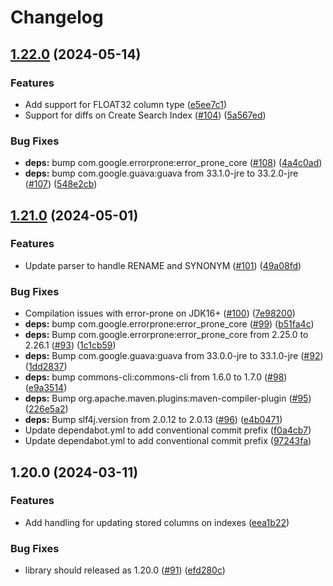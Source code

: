 # Changelog

## [1.22.0](https://github.com/cloudspannerecosystem/spanner-schema-diff-tool/compare/v1.21.0...v1.22.0) (2024-05-14)


### Features

* Add support for FLOAT32 column type ([e5ee7c1](https://github.com/cloudspannerecosystem/spanner-schema-diff-tool/commit/e5ee7c15f5e0b07ad03ea73e3edf1c598d956e75))
* Support for diffs on Create Search Index ([#104](https://github.com/cloudspannerecosystem/spanner-schema-diff-tool/issues/104)) ([5a567ed](https://github.com/cloudspannerecosystem/spanner-schema-diff-tool/commit/5a567ed6abf3f3ba5e0beb33a50d793162c06f28))


### Bug Fixes

* **deps:** bump com.google.errorprone:error_prone_core ([#108](https://github.com/cloudspannerecosystem/spanner-schema-diff-tool/issues/108)) ([4a4c0ad](https://github.com/cloudspannerecosystem/spanner-schema-diff-tool/commit/4a4c0adabc9f0f5994bfa71f8fe3a233fd563f5f))
* **deps:** bump com.google.guava:guava from 33.1.0-jre to 33.2.0-jre ([#107](https://github.com/cloudspannerecosystem/spanner-schema-diff-tool/issues/107)) ([548e2cb](https://github.com/cloudspannerecosystem/spanner-schema-diff-tool/commit/548e2cb5552f4a7f0d7a1ec00d8493dd972c0347))

## [1.21.0](https://github.com/cloudspannerecosystem/spanner-schema-diff-tool/compare/v1.20.0...v1.21.0) (2024-05-01)


### Features

* Update parser to handle RENAME and SYNONYM ([#101](https://github.com/cloudspannerecosystem/spanner-schema-diff-tool/issues/101)) ([49a08fd](https://github.com/cloudspannerecosystem/spanner-schema-diff-tool/commit/49a08fda9f2359027256c345708c6e7819cc7607))


### Bug Fixes

* Compilation issues with error-prone on JDK16+ ([#100](https://github.com/cloudspannerecosystem/spanner-schema-diff-tool/issues/100)) ([7e98200](https://github.com/cloudspannerecosystem/spanner-schema-diff-tool/commit/7e9820066cd2478ac73a348483c952c99780b3c3))
* **deps:** bump com.google.errorprone:error_prone_core ([#99](https://github.com/cloudspannerecosystem/spanner-schema-diff-tool/issues/99)) ([b51fa4c](https://github.com/cloudspannerecosystem/spanner-schema-diff-tool/commit/b51fa4c613e95049b32ca63233d1438abe4ab030))
* **deps:** Bump com.google.errorprone:error_prone_core from 2.25.0 to 2.26.1 ([#93](https://github.com/cloudspannerecosystem/spanner-schema-diff-tool/issues/93)) ([1c1cb59](https://github.com/cloudspannerecosystem/spanner-schema-diff-tool/commit/1c1cb59b489391e82b764f7a29c519a9c492cde3))
* **deps:** Bump com.google.guava:guava from 33.0.0-jre to 33.1.0-jre ([#92](https://github.com/cloudspannerecosystem/spanner-schema-diff-tool/issues/92)) ([1dd2837](https://github.com/cloudspannerecosystem/spanner-schema-diff-tool/commit/1dd2837b69534fc4d94af8cdafac2ca53035563d))
* **deps:** bump commons-cli:commons-cli from 1.6.0 to 1.7.0 ([#98](https://github.com/cloudspannerecosystem/spanner-schema-diff-tool/issues/98)) ([e9a3514](https://github.com/cloudspannerecosystem/spanner-schema-diff-tool/commit/e9a35148362fbf380909f3e69d750185809b2c92))
* **deps:** Bump org.apache.maven.plugins:maven-compiler-plugin ([#95](https://github.com/cloudspannerecosystem/spanner-schema-diff-tool/issues/95)) ([226e5a2](https://github.com/cloudspannerecosystem/spanner-schema-diff-tool/commit/226e5a2880a736339b9080690190bbfed8daa4da))
* **deps:** Bump slf4j.version from 2.0.12 to 2.0.13 ([#96](https://github.com/cloudspannerecosystem/spanner-schema-diff-tool/issues/96)) ([e4b0471](https://github.com/cloudspannerecosystem/spanner-schema-diff-tool/commit/e4b047185df82452a999c32e62d135084fa75b0c))
* Update dependabot.yml to add conventional commit prefix ([f0a4cb7](https://github.com/cloudspannerecosystem/spanner-schema-diff-tool/commit/f0a4cb77f81ece7cef76cdc4fc3b8c85115c76d8))
* Update dependabot.yml to add conventional commit prefix ([97243fa](https://github.com/cloudspannerecosystem/spanner-schema-diff-tool/commit/97243fa3952f344231ad30dff15ba14af8dc40b3))

## 1.20.0 (2024-03-11)


### Features

* Add handling for updating stored columns on indexes ([eea1b22](https://github.com/cloudspannerecosystem/spanner-schema-diff-tool/commit/eea1b222f1532b942c2b31b1377d4eba090e5c86))


### Bug Fixes

* library should released as 1.20.0 ([#91](https://github.com/cloudspannerecosystem/spanner-schema-diff-tool/issues/91)) ([efd280c](https://github.com/cloudspannerecosystem/spanner-schema-diff-tool/commit/efd280cc64d217443d8a19660aec8677339da65e))
